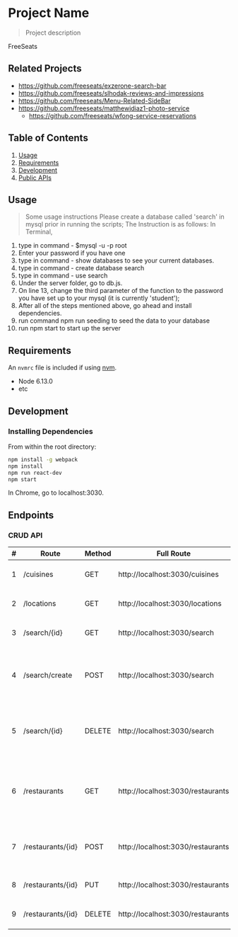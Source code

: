 # Project Name

> Project description

FreeSeats

## Related Projects

- https://github.com/freeseats/exzerone-search-bar
- https://github.com/freeseats/slhodak-reviews-and-impressions
- https://github.com/freeseats/Menu-Related-SideBar
- https://github.com/freeseats/matthewjdiaz1-photo-service
  - https://github.com/freeseats/wfong-service-reservations

## Table of Contents

1. [Usage](#Usage)
1. [Requirements](#requirements)
1. [Development](#development)
1. [Public APIs](#endpoints)

## Usage

> Some usage instructions
> Please create a database called 'search' in mysql prior in running the scripts;
> The Instruction is as follows:
> In Terminal,

1. type in command - \$mysql -u -p root
2. Enter your password if you have one
3. type in command - show databases
   to see your current databases.
4. type in command - create database search
5. type in command - use search
6. Under the server folder, go to db.js.
7. On line 13, change the third parameter of the function to the password you have set up to your mysql (it is currently 'student');
8. After all of the steps mentioned above, go ahead and install dependencies.
9. run command npm run seeding to seed the data to your database
10. run npm start to start up the server

## Requirements

An `nvmrc` file is included if using [nvm](https://github.com/creationix/nvm).

- Node 6.13.0
- etc

## Development

### Installing Dependencies

From within the root directory:

```sh
npm install -g webpack
npm install
npm run react-dev
npm start
```

In Chrome, go to localhost:3030.

## Endpoints

### CRUD API
| # | Route | Method | Full  Route | Description |
|---|---| --- | --- | --- |
| 1 | /cuisines | GET |  http://localhost:3030/cuisines | Get all cuisine data |
| 2 | /locations | GET | http://localhost:3030/locations | Get all location data |
| 3 | /search/{id} |GET | http://localhost:3030/search | Get data for one restaurant |
| 4 | /search/create | POST | http://localhost:3030/search | Create new search query to user's browser history |
| 5 | /search/{id} | DELETE | http://localhost:3030/search | Delete search query from user's browser history |
| 6 | /restaurants | GET | http://localhost:3030/restaurants | Get all restaurant data with restaurant name, location, and cuisine |
| 7 | /restaurants/{id} | POST | http://localhost:3030/restaurants | Create a new restaurant listing in database |
| 8 | /restaurants/{id} | PUT | http://localhost:3030/restaurants | Update a restaurant in database |
| 9 | /restaurants/{id} | DELETE | http://localhost:3030/restaurants |Delete a restaurant in database |

